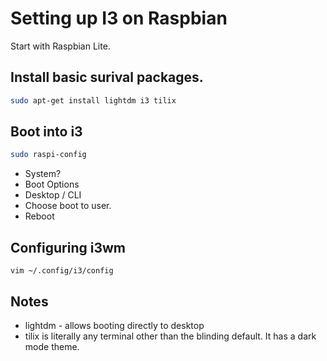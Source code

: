 # Setting up I3 on Raspbian

Start with Raspbian Lite.

## Install basic surival packages.

```bash
sudo apt-get install lightdm i3 tilix
```

## Boot into i3

```bash
sudo raspi-config
```

+ System?
+ Boot Options
+ Desktop / CLI
+ Choose boot to user.
+ Reboot

## Configuring i3wm

```
vim ~/.config/i3/config
```

## Notes

- lightdm - allows booting directly to desktop
- tilix is literally any terminal other than the blinding default. It has a dark mode theme.
